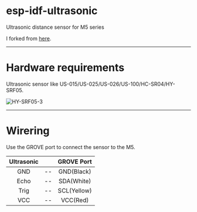 # esp-idf-ultrasonic
Ultrasonic distance sensor for M5 series

I forked from [here](https://github.com/UncleRus/esp-idf-lib/tree/master/examples/ultrasonic).   

---

# Hardware requirements
Ultrasonic sensor like US-015/US-025/US-026/US-100/HC-SR04/HY-SRF05.

![HY-SRF05-3](https://user-images.githubusercontent.com/6020549/61570755-a67eff80-aac9-11e9-9e9c-19e946fae39f.JPG)

---

# Wirering
Use the GROVE port to connect the sensor to the M5.

|Ultrasonic||GROVE Port|
|:-:|:-:|:-:|
|GND|--|GND(Black)|
|Echo|--|SDA(White)|
|Trig|--|SCL(Yellow)|
|VCC|--|VCC(Red)|

